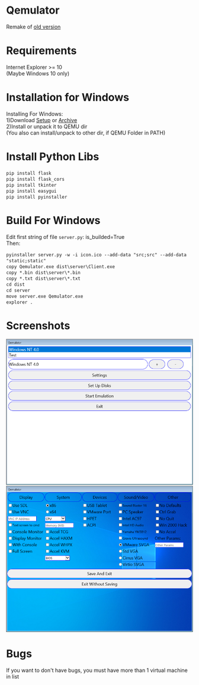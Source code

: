 # Qemulator
Remake of [old version](https://github.com/Pixelsuft/Qemulator-old)
# Requirements
Internet Explorer >= 10 <br />
(Maybe Windows 10 only)
# Installation for Windows
Installing For Windows: <br />
1)Download [Setup](https://github.com/Pixelsuft/Qemulator/releases/download/v1.0-alpha/Qemulator_Setup.exe) or [Archive](https://github.com/Pixelsuft/Qemulator/releases/download/v1.0-alpha/Qemulator.rar)<br />
2)Install or unpack it to QEMU dir<br />
(You also can install/unpack to other dir, if QEMU Folder in PATH)
# Install Python Libs
```
pip install flask
pip install flask_cors
pip install tkinter
pip install easygui
pip install pyinstaller
```
# Build For Windows
Edit first string of file ```server.py```: is_builded=True <br />
Then: 
```
pyinstaller server.py -w -i icon.ico --add-data "src;src" --add-data "static;static"
copy Qemulator.exe dist\server\Client.exe
copy *.bin dist\server\*.bin
copy *.txt dist\server\*.txt
cd dist
cd server
move server.exe Qemulator.exe
explorer .
```
# Screenshots
![Screenshot](https://github.com/Pixelsuft/Qemulator/blob/main/screenshots/screenshot1.png?raw=true)<br />
![Screenshot](https://github.com/Pixelsuft/Qemulator/blob/main/screenshots/screenshot2.png?raw=true)
# Bugs
If you want to don't have bugs, you must have more than 1 virtual machine in list
